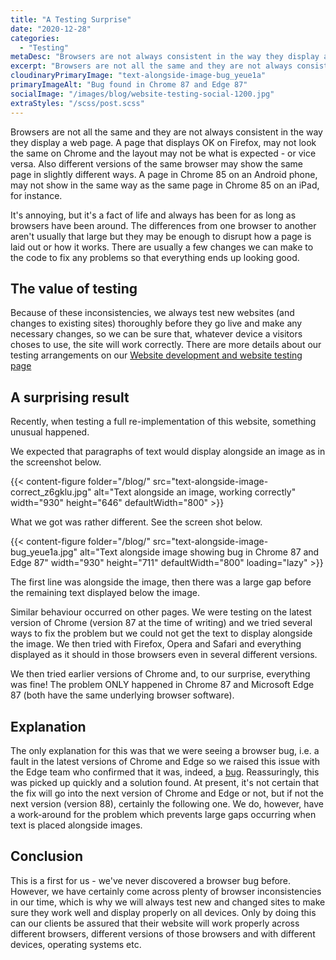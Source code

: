 ```yaml
---
title: "A Testing Surprise"
date: "2020-12-28"
categories:
  - "Testing"
metaDesc: "Browsers are not always consistent in the way they display a web page so we test websites thoroughly. Recently, during testing, we found a bug in Chrome."
excerpt: "Browsers are not all the same and they are not always consistent in the way they display a web page. Because of this, we test websites thoroughly. Recently, during testing, we found a bug in Chrome."
cloudinaryPrimaryImage: "text-alongside-image-bug_yeue1a"
primaryImageAlt: "Bug found in Chrome 87 and Edge 87"
socialImage: "/images/blog/website-testing-social-1200.jpg"
extraStyles: "/scss/post.scss"
---
```


Browsers are not all the same and they are not always consistent in the way they display a web page. A page that displays OK on Firefox, may not look the same on Chrome and the layout may not be what is expected - or vice versa. Also different versions of the same browser may show the same page in slightly different ways. A page in Chrome 85 on an Android phone, may not show in the same way as the same page in Chrome 85 on an iPad, for instance.

It's annoying, but it's a fact of life and always has been for as long as browsers have been around. The differences from one browser to another aren't usually that large but they may be enough to disrupt how a page is laid out or how it works. There are usually a few changes we can make to the code to fix any problems so that everything ends up looking good.

## The value of testing

Because of these inconsistencies, we always test new websites (and changes to existing sites) thoroughly before they go live and make any necessary changes, so we can be sure that, whatever device a visitors choses to use, the site will work correctly. There are more details about our testing arrangements on our [Website development and website testing page](/services/website-creation/web-development-website-testing/)

## A surprising result

Recently, when testing a full re-implementation of this website, something unusual happened.

We expected that paragraphs of text would display alongside an image as in the screenshot below.

{{< content-figure folder="/blog/"
src="text-alongside-image-correct_z6gklu.jpg"
alt="Text alongside an image, working correctly"
width="930" height="646" defaultWidth="800" >}}

What we got was rather different. See the screen shot below.

{{< content-figure folder="/blog/"
src="text-alongside-image-bug_yeue1a.jpg"
alt="Text alongside image showing bug in Chrome 87 and Edge 87"
width="930" height="711" defaultWidth="800"
loading="lazy" >}}

The first line was alongside the image, then there was a large gap before the remaining text displayed below the image.

Similar behaviour occurred on other pages. We were testing on the latest version of Chrome (version 87 at the time of writing) and we tried several ways to fix the problem but we could not get the text to display alongside the image. We then tried with Firefox, Opera and Safari and everything displayed as it should in those browsers even in several different versions.

We then tried earlier versions of Chrome and, to our surprise, everything was fine! The problem ONLY happened in Chrome 87 and Microsoft Edge 87 (both have the same underlying browser software).

## Explanation

The only explanation for this was that we were seeing a browser bug, i.e. a fault in the latest versions of Chrome and Edge so we raised this issue with the Edge team who confirmed that it was, indeed, a [bug](https://bugs.chromium.org/p/chromium/issues/detail?id=1158747). Reassuringly, this was picked up quickly and a solution found. At present, it's not certain that the fix will go into the next version of Chrome and Edge or not, but if not the next version (version 88), certainly the following one. We do, however, have a work-around for the problem which prevents large gaps occurring when text is placed alongside images.

## Conclusion

This is a first for us - we've never discovered a browser bug before. However, we have certainly come across plenty of browser inconsistencies in our time, which is why we will always test new and changed sites to make sure they work well and display properly on all devices. Only by doing this can our clients be assured that their website will work properly across different browsers, different versions of those browsers and with different devices, operating systems etc.
